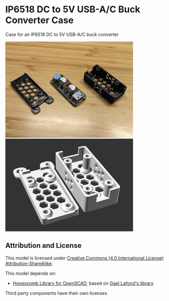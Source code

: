 # IP6518 DC to 5V USB-A/C Buck Converter Case

Case for an IP6518 DC to 5V USB-A/C buck converter

![Photo](images/readme/photo1.jpg)
![Render](images/readme/render.jpg)

## Attribution and License

This model is licensed under
[Creative Commons (4.0 International License) Attribution-ShareAlike][license].

This model depends on:

* [Honeycomb Library for OpenSCAD][honeycomb-library-openscad], based on [Gael
  Lafond's library][honeycomb-library-openscad-upstream]

Third party components have their own licenses.


[honeycomb-library-openscad-upstream]: https://printables.com/model/263718
[honeycomb-library-openscad]: https://github.com/smkent/honeycomb-openscad
[license]: http://creativecommons.org/licenses/by-sa/4.0/
